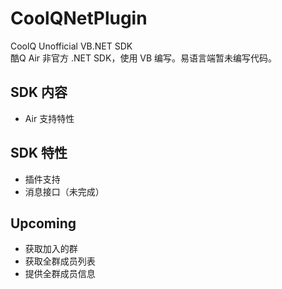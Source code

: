 # CoolQNetPlugin
CoolQ Unofficial VB.NET SDK<br>
酷Q Air 非官方 .NET SDK，使用 VB 编写。易语言端暂未编写代码。
## SDK 内容
* Air 支持特性

## SDK 特性
* 插件支持
* 消息接口（未完成）

## Upcoming
* 获取加入的群
* 获取全群成员列表
* 提供全群成员信息
